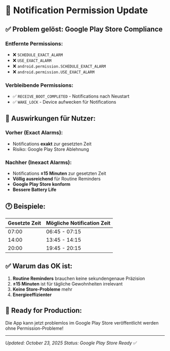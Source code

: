 # 🔔 Notification Permission Update

## ✅ **Problem gelöst: Google Play Store Compliance**

### **Entfernte Permissions:**
- ❌ `SCHEDULE_EXACT_ALARM`
- ❌ `USE_EXACT_ALARM` 
- ❌ `android.permission.SCHEDULE_EXACT_ALARM`
- ❌ `android.permission.USE_EXACT_ALARM`

### **Verbleibende Permissions:**
- ✅ `RECEIVE_BOOT_COMPLETED` - Notifications nach Neustart
- ✅ `WAKE_LOCK` - Device aufwecken für Notifications

## 📱 **Auswirkungen für Nutzer:**

### **Vorher (Exact Alarms):**
- Notifications **exakt** zur gesetzten Zeit
- Risiko: Google Play Store Ablehnung

### **Nachher (Inexact Alarms):**
- Notifications **±15 Minuten** zur gesetzten Zeit
- **Völlig ausreichend** für Routine Reminders
- **Google Play Store konform**
- **Bessere Battery Life**

## 🕐 **Beispiele:**

| Gesetzte Zeit | Mögliche Notification Zeit |
|---------------|---------------------------|
| 07:00 | 06:45 - 07:15 |
| 14:00 | 13:45 - 14:15 |
| 20:00 | 19:45 - 20:15 |

## ✅ **Warum das OK ist:**

1. **Routine Reminders** brauchen keine sekundengenaue Präzision
2. **±15 Minuten** ist für tägliche Gewohnheiten irrelevant
3. **Keine Store-Probleme** mehr
4. **Energieeffizienter**

## 🚀 **Ready for Production:**

Die App kann jetzt problemlos im Google Play Store veröffentlicht werden ohne Permission-Probleme!

---
*Updated: October 23, 2025*
*Status: Google Play Store Ready* ✅